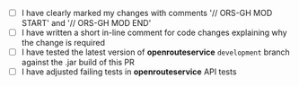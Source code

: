 - [ ] I have clearly marked my changes with comments '// ORS-GH MOD START' and '// ORS-GH MOD END'
- [ ] I have written a short in-line comment for code changes explaining why the change is required
- [ ] I have tested the latest version of **openrouteservice** `development` branch against the .jar build of this PR
- [ ] I have adjusted failing tests in **openrouteservice** API tests

